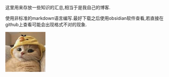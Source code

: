 
这里用来存放一些知识的汇总,相当于是我自己的博客.

使用非标准的markdown语言编写.最好下载之后使用obsidian软件查看,若直接在github上查看可能会出现格式不对的现象.

![](assets/Pasted%20image%2020231124173908.png)